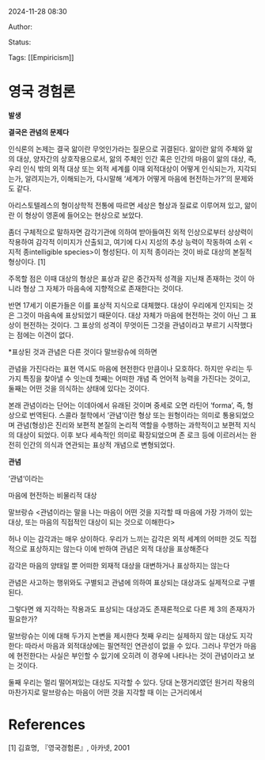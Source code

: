 2024-11-28 08:30

Author:

Status:

Tags: [[Empiricism]]



# 영국 경험론

**발생**



**결국은 관념의 문제다**

인식론의 논제는 결국 앎이란 무엇인가라는 질문으로 귀결된다. 앎이란 앎의 주체와 앎의 대상, 양자간의 상호작용으로서, 앎의 주체인 인간 혹은 인간의 마음이 앎의 대상, 즉, 우리 인식 밖의 외적 대상 또는 외적 세계를 이때 외적대상이 어떻게 인식되는가, 지각되는가, 알려지는가, 이해되는가, 다시말해 ‘세계가 어떻게 마음에 현전하는가?’의 문제와도 같다.

아리스토텔레스의 형이상학적 전통에 따르면 세상은 형상과 질료로 이루어져 있고, 앎이란 이 형상이 영혼에 들어오는 현상으로 보았다.

좀더 구체적으로 말하자면 감각기관에 의하여 받아들여진 외적 인상으로부터 상상력이 작용하여 감각적 이미지가 산출되고, 여기에 다시 지성의 추상 능력이 작동하여 소위 <지적 종intelligible species>이 형성된다. 이 지적 종이라는 것이 바로 대상의 본질적 형상이다. \[1]

주목할 점은 이때 대상의 형상은 표상과 같은 중간자적 성격을 지닌채 존재하는 것이 아니라 형상 그 자체가 마음속에 지향적으로 존재한다는 것이다.

반면 17세기 이론가들은 이를 표상적 지식으로 대체했다. 대상이 우리에게 인지되는 것은 그것이 마음속에 표상되었기 때문이다. 대상 자체가 마음에 현전하는 것이 아닌 그 표상이 현전하는 것이다. 그 표상의 성격이 무엇이든 그것을 관념이라고 부르기 시작했다는 점에는 이견이 없다.

*표상된 것과 관념은 다른 것이다 말브랑슈에 의하면

관념을 가진다라는 표현 역시도 마음에 현전한다 만큼이나 모호하다. 하지만 우리는 두가지 특징을 찾아낼 수 잇는데 첫째는 어떠한 개념 즉 언어적 능력을 가진다는 것이고, 둘째는 어떤 것을 의식하는 상태에 있다는 것이다. 


본래 관념이라는 단어는 이데아에서 유래된 것이며 중세로 오면 라틴어 ‘forma’, 즉, 형상으로 번역된다. 스콜라 철학에서 ‘관념‘이란 형상 또는 원형이라는 의미로 통용되었으며 관념(형상)은 진리와 보편적 본질의 논리적 역할을 수행하는 과학적이고 보편적 지식의 대상이 되었다. 이후 보다 세속적인 의미로 확장되었으며 존 로크 등에 이르러서는 완전히 인간의 의식과 연관되는 표상적 개념으로 변형되었다.


**관념**

‘관념‘이라는 

마음에 현전하는 비물리적 대상

말브랑슈
<관념이라는 말을 나는 마음이 어떤 것을 지각할 때 마음에 가장 가까이 있는 대상, 또는 마음의 직접적인 대상이 되는 것으로 이해한다> 

허나 이는 감각과는 매우 상이하다. 
우리가 느끼는 감각은 외적 세계의 어떠한 것도 직접적으로 표상하지는 않는다 이에 반하여 관념은 외적 대상을 표상해준다 

감각은 마음의 양태일 뿐 어떠한 외재적 대상을 대변하거나 표상하지는 않는다 

관념은 사고하는 행위와도 구별되고 관념에 의하여 표상되는 대상과도 실제적으로 구별된다. 


그렇다면 왜 지각하는 작용과도 표상되는 대상과도 존재론적으로 다른 제 3의 존재자가 필요한가?

말브랑슈는 이에 대해 두가지 논변을 제시한다
첫째 우리는 실제하지 않는 대상도 지각한다:
따라서 마음과 외적대상에는 필연적인 연관성이 없을 수 있다. 그러나 무언가 마음에 현전한다는 사실은 부인할 수 잆기에 오히려 이 경우에 나타나는 것이 관념이라고 보는 것이다.

둘째 우리는 멀리 떨어져있는 대상도 지각할 수 있다.
당대 논쟁거리였던 원거리 작용의 
마찬가지로 말브랑슈는 마음이 어떤 것을 지각할 때 이는 근거리에서 






# References

\[1] 김효명, 『영국경험론』, 아카넷, 2001



